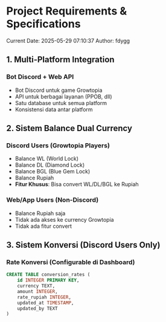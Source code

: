 # Project Requirements & Specifications
Current Date: 2025-05-29 07:10:37
Author: fdygg

## 1. Multi-Platform Integration
### Bot Discord + Web API
- Bot Discord untuk game Growtopia
- API untuk berbagai layanan (PPOB, dll)
- Satu database untuk semua platform
- Konsistensi data antar platform

## 2. Sistem Balance Dual Currency
### Discord Users (Growtopia Players)
- Balance WL (World Lock)
- Balance DL (Diamond Lock)
- Balance BGL (Blue Gem Lock)
- Balance Rupiah
- **Fitur Khusus**: Bisa convert WL/DL/BGL ke Rupiah

### Web/App Users (Non-Discord)
- Balance Rupiah saja
- Tidak ada akses ke currency Growtopia
- Tidak ada fitur convert

## 3. Sistem Konversi (Discord Users Only)
### Rate Konversi (Configurable di Dashboard)
```sql
CREATE TABLE conversion_rates (
    id INTEGER PRIMARY KEY,
    currency TEXT,
    amount INTEGER,
    rate_rupiah INTEGER,
    updated_at TIMESTAMP,
    updated_by TEXT
)
